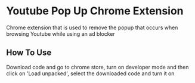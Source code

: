 # Youtube Pop Up Chrome Extension

Chrome extension that is used to remove the popup that occurs when browsing Youtube while using an ad blocker

## How To Use

Download code and go to chrome store, turn on developer mode and then click on 'Load unpacked', select the downloaded code and turn it on
